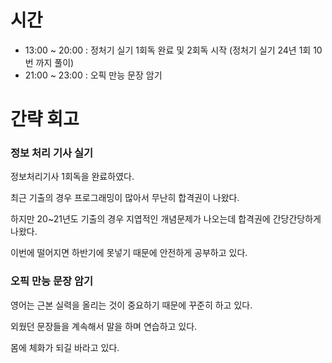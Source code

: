 # 시간
- 13:00 ~ 20:00 : 정처기 실기 1회독 완료 및 2회독 시작 (정처기 실기 24년 1회 10번 까지 풀이)
- 21:00 ~ 23:00 : 오픽 만능 문장 암기 

# 간략 회고

### 정보 처리 기사 실기

정보처리기사 1회독을 완료하였다.

최근 기출의 경우 프로그래밍이 많아서 무난히 합격권이 나왔다.

하지만 20~21년도 기출의 경우 지엽적인 개념문제가 나오는데 합격권에 간당간당하게 나왔다.

이번에 떨어지면 하반기에 못넣기 때문에 안전하게 공부하고 있다.

### 오픽 만능 문장 암기

영어는 근본 실력을 올리는 것이 중요하기 때문에 꾸준히 하고 있다.

외웠던 문장들을 계속해서 말을 하며 연습하고 있다.

몸에 체화가 되길 바라고 있다.